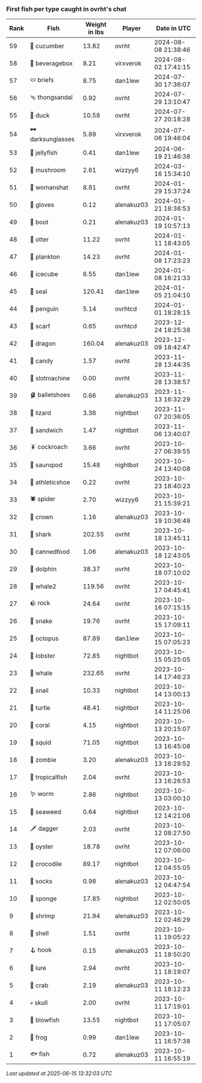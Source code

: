### First fish per type caught in ovrht's chat
| Rank | Fish | Weight in lbs | Player | Date in UTC |
|------|--------|-----------|---------|------|
| 59  | 🥒 cucumber | 13.82 | ovrht | 2024-08-08 21:38:46 |
| 58  | 🧃 beveragebox | 8.21 | virxverok | 2024-08-02 17:41:15 |
| 57  | 🩲 briefs | 8.75 | dan1lew | 2024-07-30 17:36:07 |
| 56  | 🩴 thongsandal | 0.92 | ovrht | 2024-07-29 13:10:47 |
| 55  | 🦆 duck | 10.58 | ovrht | 2024-07-27 20:18:28 |
| 54  | 🕶️ darksunglasses | 5.89 | virxverok | 2024-07-06 19:46:04 |
| 53  | 🪼 jellyfish | 0.41 | dan1lew | 2024-06-19 21:46:38 |
| 52  | 🍄 mushroom | 2.61 | wizzyy6 | 2024-03-16 15:34:10 |
| 51  | 👒 womanshat | 8.81 | ovrht | 2024-01-29 15:37:24 |
| 50  | 🧤 gloves | 0.12 | alenakuz03 | 2024-01-21 18:36:53 |
| 49  | 👢 boot | 0.21 | alenakuz03 | 2024-01-19 10:57:13 |
| 48  | 🦦 otter | 11.22 | ovrht | 2024-01-11 18:43:05 |
| 47  | 🦠 plankton | 14.23 | ovrht | 2024-01-08 17:23:23 |
| 46  | 🧊 icecube | 6.55 | dan1lew | 2024-01-08 16:21:33 |
| 45  | 🦭 seal | 120.41 | dan1lew | 2024-01-05 21:04:10 |
| 44  | 🐧 penguin | 5.14 | ovrhtcd | 2024-01-01 18:28:15 |
| 43  | 🧣 scarf | 0.65 | ovrhtcd | 2023-12-24 18:25:38 |
| 42  | 🐉 dragon | 160.04 | alenakuz03 | 2023-12-09 18:42:47 |
| 41  | 🍬 candy | 1.57 | ovrht | 2023-11-28 13:44:35 |
| 40  | 🎰 slotmachine | 0.00 | ovrht | 2023-11-28 13:38:57 |
| 39  | 🩰 balletshoes | 0.66 | alenakuz03 | 2023-11-13 16:32:29 |
| 38  | 🦎 lizard | 3.36 | nightbot | 2023-11-07 20:36:05 |
| 37  | 🥪 sandwich | 1.47 | nightbot | 2023-11-06 13:40:07 |
| 36  | 🪳 cockroach | 3.66 | ovrht | 2023-10-27 06:39:55 |
| 35  | 🦕 sauropod | 15.48 | nightbot | 2023-10-24 13:40:08 |
| 34  | 👟 athleticshoe | 0.22 | ovrht | 2023-10-23 18:40:23 |
| 33  | 🕷️ spider | 2.70 | wizzyy6 | 2023-10-21 15:39:21 |
| 32  | 👑 crown | 1.16 | alenakuz03 | 2023-10-19 10:36:49 |
| 31  | 🦈 shark | 202.55 | ovrht | 2023-10-18 13:45:11 |
| 30  | 🥫 cannedfood | 1.06 | alenakuz03 | 2023-10-18 12:43:05 |
| 29  | 🐬 dolphin | 38.37 | ovrht | 2023-10-18 07:10:02 |
| 28  | 🐋 whale2 | 119.56 | ovrht | 2023-10-17 04:45:41 |
| 27  | 🪨 rock | 24.64 | ovrht | 2023-10-16 07:15:15 |
| 26  | 🐍 snake | 19.76 | ovrht | 2023-10-15 17:09:11 |
| 25  | 🐙 octopus | 87.89 | dan1lew | 2023-10-15 07:05:23 |
| 24  | 🦞 lobster | 72.85 | nightbot | 2023-10-15 05:25:05 |
| 23  | 🐳 whale | 232.65 | ovrht | 2023-10-14 17:46:23 |
| 22  | 🐌 snail | 10.33 | nightbot | 2023-10-14 13:00:13 |
| 21  | 🐢 turtle | 48.41 | nightbot | 2023-10-14 11:25:06 |
| 20  | 🪸 coral | 4.15 | nightbot | 2023-10-13 20:15:07 |
| 19  | 🦑 squid | 71.05 | nightbot | 2023-10-13 16:45:08 |
| 18  | 🧟 zombie | 3.20 | alenakuz03 | 2023-10-13 16:29:52 |
| 17  | 🐠 tropicalfish | 2.04 | ovrht | 2023-10-13 16:26:53 |
| 16  | 🪱 worm | 2.86 | nightbot | 2023-10-13 03:00:10 |
| 15  | 🌿 seaweed | 0.64 | nightbot | 2023-10-12 14:21:06 |
| 14  | 🗡️ dagger | 2.03 | ovrht | 2023-10-12 08:27:50 |
| 13  | 🦪 oyster | 18.78 | ovrht | 2023-10-12 07:06:00 |
| 12  | 🐊 crocodile | 89.17 | nightbot | 2023-10-12 04:55:05 |
| 11  | 🧦 socks | 0.98 | alenakuz03 | 2023-10-12 04:47:54 |
| 10  | 🧽 sponge | 17.85 | nightbot | 2023-10-12 02:50:05 |
| 9  | 🦐 shrimp | 21.94 | alenakuz03 | 2023-10-12 02:46:29 |
| 8  | 🐚 shell | 1.51 | ovrht | 2023-10-11 19:05:22 |
| 7  | 🪝 hook | 0.15 | alenakuz03 | 2023-10-11 18:50:20 |
| 6  | 🎏 lure | 2.94 | ovrht | 2023-10-11 18:19:07 |
| 5  | 🦀 crab | 2.19 | alenakuz03 | 2023-10-11 18:12:23 |
| 4  | 💀 skull | 2.00 | ovrht | 2023-10-11 17:19:01 |
| 3  | 🐡 blowfish | 13.55 | nightbot | 2023-10-11 17:05:07 |
| 2  | 🐸 frog | 0.99 | dan1lew | 2023-10-11 16:57:38 |
| 1  | 🐟 fish | 0.72 | alenakuz03 | 2023-10-11 16:55:19 |

_Last updated at 2025-06-15 13:32:03 UTC_